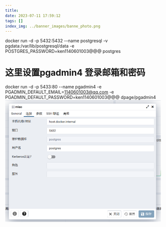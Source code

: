 ```yaml
---
title: 
date: 2023-07-11 17:59:12
tags: []
index_img: ../banner_images/banne_photo.png
---
```



docker run -d -p 5432:5432 --name postgresql -v pgdata:/var/lib/postgresql/data -e  POSTGRES_PASSWORD=ken1140601003@@@ postgres

# 这里设置pgadmin4 登录邮箱和密码
docker run -d -p 5433:80 --name pgadmin4 -e PGADMIN_DEFAULT_EMAIL=1140601003@qq.com -e PGADMIN_DEFAULT_PASSWORD=ken1140601003@@@ dpage/pgadmin4
![](../images/Pasted%20image%2020230706133521.png)


